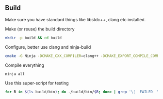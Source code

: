 ## Build

Make sure you have standard things like libstdc++, clang etc installed.

Make (or reuse) the build directory
```sh
mkdir -p build && cd build
```

Configure, better use clang and ninja-build
```sh
cmake -G Ninja -DCMAKE_CXX_COMPILER=clang++ -DCMAKE_EXPORT_COMPILE_COMMANDS=ON -B . ..
```

Compile everything
```sh
ninja all
```

Use this super-script for testing
```sh
for B in $(ls build/bin); do ./build/bin/$B; done | grep '\[  FAILED  \]'
```
